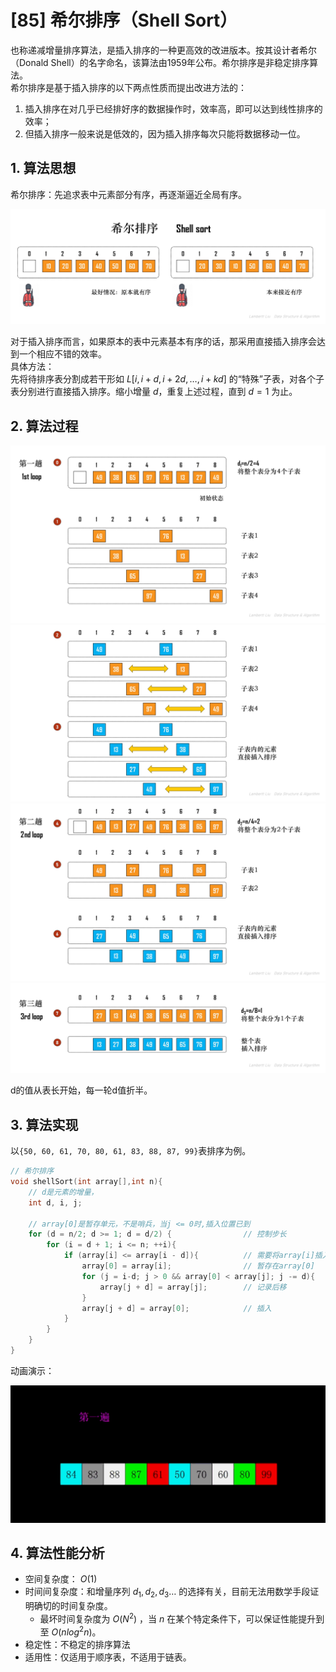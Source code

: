 # [85] 希尔排序（Shell Sort）
也称递减增量排序算法，是插入排序的一种更高效的改进版本。按其设计者希尔（Donald Shell）的名字命名，该算法由1959年公布。希尔排序是非稳定排序算法。  
希尔排序是基于插入排序的以下两点性质而提出改进方法的：  
1. 插入排序在对几乎已经排好序的数据操作时，效率高，即可以达到线性排序的效率；
2. 但插入排序一般来说是低效的，因为插入排序每次只能将数据移动一位。
## 1. 算法思想
希尔排序：先追求表中元素部分有序，再逐渐逼近全局有序。

![](img/08_排序/23%20希尔排序.jpg)

对于插入排序而言，如果原本的表中元素基本有序的话，那采用直接插入排序会达到一个相应不错的效率。  
具体方法：  
先将待排序表分割成若干形如 $L[ i, i + d, i + 2d,…, i + kd ]$ 的“特殊”⼦表，对各个⼦表分别进行直接插入排序。缩小增量 $d$，重复上述过程，直到 $d = 1$ 为⽌。
## 2. 算法过程
![](img/08_排序/24%20希尔排序%20演示1.jpg)
![](img/08_排序/25%20希尔排序%20演示2.jpg)
![](img/08_排序/26%20希尔排序%20演示3.jpg)
![](img/08_排序/27%20希尔排序%20演示4.jpg)

d的值从表长开始，每一轮d值折半。

## 3. 算法实现
以`{50, 60, 61, 70, 80, 61, 83, 88, 87, 99}`表排序为例。
```c
// 希尔排序
void shellSort(int array[],int n){
    // d是元素的增量，
    int d, i, j;

    // array[0]是暂存单元，不是哨兵，当j <= 0时,插入位置已到
    for (d = n/2; d >= 1; d = d/2) {                // 控制步长
        for (i = d + 1; i <= n; ++i){
            if (array[i] <= array[i - d]){          // 需要将array[i]插入有序增量子表
                array[0] = array[i];                // 暂存在array[0]
                for (j = i-d; j > 0 && array[0] < array[j]; j -= d){
                    array[j + d] = array[j];        // 记录后移
                }
                array[j + d] = array[0];            // 插入
            }
        }
    }
}
```

动画演示：

![](img/08_排序/shell_sort.gif)

## 4. 算法性能分析
- 空间复杂度： $O(1)$
- 时间间复杂度：和增量序列 $d_1, d_2, d_3 …$ 的选择有关，⽬前⽆法⽤数学⼿段证明确切的时间复杂度。
  - 最坏时间复杂度为 $O(N^2)$ ，当 $n$ 在某个特定条件下，可以保证性能提升到至 $O(nlog^2n)$。
- 稳定性：不稳定的排序算法
- 适⽤性：仅适⽤于顺序表，不适⽤于链表。

